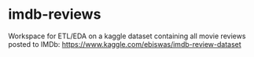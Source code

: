 # imdb-reviews
Workspace for ETL/EDA on a kaggle dataset containing all movie reviews posted to IMDb: https://www.kaggle.com/ebiswas/imdb-review-dataset  
